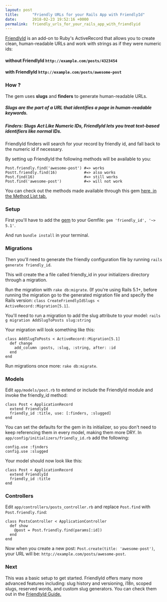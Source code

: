 ```yaml
---
layout: post
title:      "Friendly URLs for your Rails App with FriendlyId"
date:       2018-02-23 19:52:16 +0000
permalink:  friendly_urls_for_your_rails_app_with_friendlyid
---
```


 
[FriendlyId](https://github.com/norman/friendly_id) is an add-on to Ruby's ActiveRecord that allows you to create clean, human-readable URLs and work with strings as if they were numeric ids:

#### without FriendlyId `http://example.com/posts/4323454`
#### with FriendlyId `http://example.com/posts/awesome-post`  

### How ?

The gem uses **slugs** and **finders** to generate human-readable URLs.  
##### Slugs are the part of a URL that identifies a page in human-readable keywords.

##### Finders: Slugs Act Like Numeric IDs, FriendlyId lets you treat text-based identifiers like normal IDs.  

FriendlyId finders will search for your record by friendly id, and fall back to the numeric id if necessary. 

By setting up FriendlyId the following methods will be available to you:  

```
Post.friendly.find('awesome-post') #=> works
Postt.friendly.find(16)            #=> also works
Post.find(16)                      #=> still works
Post.find('awesome-post')          #=> will not work  
```  

You can check out the methods made available through this gem [here, in the Method List tab.](http://norman.github.io/friendly_id/file.Guide.html)

### Setup 

First you'll have to add the [gem](https://rubygems.org/gems/friendly_id/versions/5.2.3) to your Gemfile: `gem 'friendly_id', '~> 5.1'`.  
  

And run `bundle install` in your terminal.  

### Migrations

Then you'll need to generate the friendly configuration file by running `rails generate friendly_id`.  
  
This will create the a file called friendly_id in your initializers directory through a migration. 

Run the migration with `rake db:migrate`. (If you're using Rails 5.1+, before running the migration go to the generated migration file and specify the Rails version: `class CreateFriendlyIdSlugs < ActiveRecord::Migration[5.1]`. 

You'll need to run a migration to add the slug attribute to your model: `rails g migration AddSlugToPosts slug:string`  

Your migration will look something like this: 

```
class AddSlugToPosts < ActiveRecord::Migration[5.1]
  def change  
    add_column :posts, :slug, :string, after: :id  
  end  
end  
```

Run migrations once more: `rake db:migrate`.

### Models

Edit `app/models/post.rb` to extend or include the FriendlyId module and invoke the friendly_id method:

```
class Post < ApplicationRecord
  extend FriendlyId
  friendly_id :title, use: [:finders, :slugged]
end
```

You can set the defaults for the gem in its initializer, so you don't need to keep referencing them in every model, making them more DRY. In `app/config/initializers/friendly_id.rb` add the following: 

``` 
config.use :finders  
config.use :slugged  
```

Your model should now look like this: 

```
class Post < ApplicationRecord
  extend FriendlyId
  friendly_id :title  
end   
```  

### Controllers 

Edit `app/controllers/posts_controller.rb` and replace `Post.find` with `Post.friendly.find`:

```
class PostsController < ApplicationController
  def show
    @post = Post.friendly.find(params[:id])
  end
end  
```  

Now when you create a new post: `Post.create(title: 'awesome-post')`, your URL will be: `http://example.com/posts/awesome-post`.

### Next 

This was a basic setup to get started. FriendlyId offers many more advanced features including: slug history and versioning, i18n, scoped slugs, reserved words, and custom slug generators. You can check them out in the [FriendlyId Guide.](http://norman.github.io/friendly_id/file.Guide.html)
